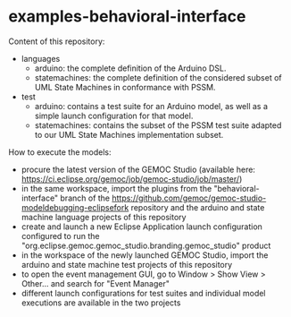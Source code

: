 # examples-behavioral-interface

Content of this repository:
 - languages
   - arduino: the complete definition of the Arduino DSL.
   - statemachines: the complete definition of the considered subset of UML State Machines in conformance with PSSM.
 - test
   - arduino: contains a test suite for an Arduino model, as well as a simple launch configuration for that model.
   - statemachines: contains the subset of the PSSM test suite adapted to our UML State Machines implementation subset.

How to execute the models:
  - procure the latest version of the GEMOC Studio (available here: https://ci.eclipse.org/gemoc/job/gemoc-studio/job/master/)
  - in the same workspace, import the plugins from the "behavioral-interface" branch of the https://github.com/gemoc/gemoc-studio-modeldebugging-eclipsefork repository and the arduino and state machine language projects of this repository
  - create and launch a new Eclipse Application launch configuration configured to run the "org.eclipse.gemoc.gemoc_studio.branding.gemoc_studio" product
  - in the workspace of the newly launched GEMOC Studio, import the arduino and state machine test projects of this repository
  - to open the event management GUI, go to Window > Show View > Other... and search for "Event Manager"
  - different launch configurations for test suites and individual model executions are available in the two projects
